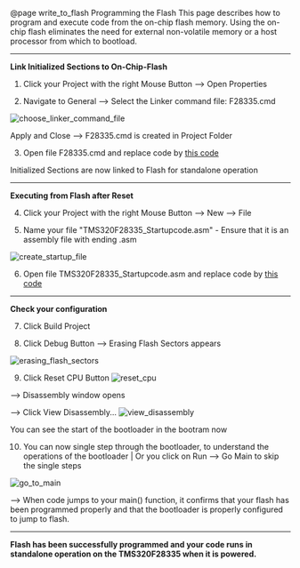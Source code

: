 @page write_to_flash Programming the Flash
This page describes how to program and execute code from the on-chip flash memory. Using the on-chip flash eliminates the need for external non-volatile memory or a host processor from which to bootload. 

---

**Link Initialized Sections to On-Chip-Flash**

1) Click your Project with the right Mouse Button --> Open Properties

2) Navigate to General --> Select the Linker command file: F28335.cmd

![choose_linker_command_file](../doc_pages/getting_started/img/choose_linker_command_file.png) 

Apply and Close	--> F28335.cmd is created in Project Folder 

3) Open file F28335.cmd and replace code by <a href="../doc_documents/F28335.txt" target="_blank">this code</a>  



Initialized Sections are now linked to Flash for standalone operation


---

**Executing from Flash after Reset**

4) Click your Project with the right Mouse Button --> New --> File

5) Name your file "TMS320F28335_Startupcode.asm" - Ensure that it is an assembly file with ending .asm

![create_startup_file](../doc_pages/getting_started/img/create_startup_file.png) 

6) Open file TMS320F28335_Startupcode.asm and replace code by <a href="../doc_documents/TMS320F28335_Startupcode.asm" target="_blank">this code</a>  

---

**Check your configuration**

7) Click Build Project

8) Click Debug Button --> Erasing Flash Sectors appears

![erasing_flash_sectors](../doc_pages/getting_started/img/erasing_flash_sectors.png) 

9) Click Reset CPU Button ![reset_cpu](../doc_pages/getting_started/img/reset_cpu.png) 

--> Disassembly window opens

--> Click View Disassembly... ![view_disassembly](../doc_pages/getting_started/img/view_disassembly.png) 

You can see the start of the bootloader in the bootram now

10) You can now single step through the bootloader, to understand the operations of the bootloader | Or you click on Run --> Go Main to skip the single steps

![go_to_main](../doc_pages/getting_started/img/go_to_main.png) 

--> When code jumps to your main() function, it confirms that your flash has been programmed properly and that the bootloader is properly configured to jump to flash.  

---



**Flash has been successfully programmed and your code runs in standalone operation on the TMS320F28335 when it is powered.** 